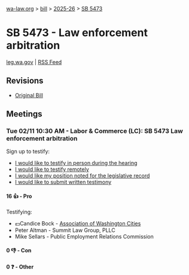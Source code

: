 [wa-law.org](/) > [bill](/bill/) > [2025-26](/bill/2025-26/) > [SB 5473](/bill/2025-26/sb/5473/)

# SB 5473 - Law enforcement arbitration
[leg.wa.gov](https://app.leg.wa.gov/billsummary?BillNumber=5473&Year=2025&Initiative=false) | [RSS Feed](./rss.xml)

## Revisions
* [Original Bill](1/)

## Meetings
### Tue 02/11 10:30 AM - Labor & Commerce (LC): SB 5473 Law enforcement arbitration
Sign up to testify:
* [I would like to testify in person during the hearing](https://app.leg.wa.gov/csi/Testifier/Add?chamber=House&mId=32751&aId=163287&caId=25709&tId=1)
* [I would like to testify remotely](https://app.leg.wa.gov/csi/Testifier/Add?chamber=House&mId=32751&aId=163287&caId=25709&tId=2)
* [I would like my position noted for the legislative record](https://app.leg.wa.gov/csi/Testifier/Add?chamber=House&mId=32751&aId=163287&caId=25709&tId=3)
* [I would like to submit written testimony](https://app.leg.wa.gov/csi/Testifier/Add?chamber=House&mId=32751&aId=163287&caId=25709&tId=4)

#### 16 👍 - Pro
Testifying:
* 💵Candice Bock - [Association of Washington Cities](/org/association_of_washington_cities/)
* Peter Altman - Summit Law Group, PLLC
* Mike Sellars - Public Employment Relations Commission

#### 0 👎 - Con

#### 0 ❓ - Other
